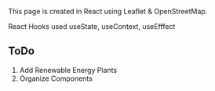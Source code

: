 This page is created in React using Leaflet & OpenStreetMap.

React Hooks used useState, useContext, useEfffect

## ToDo 
1. Add Renewable Energy Plants
2. Organize Components
